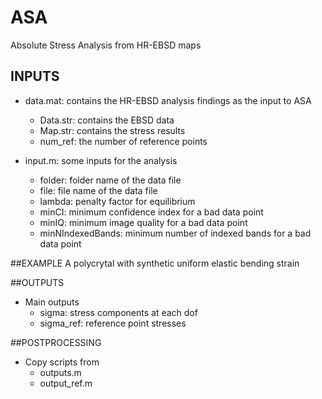# ASA
Absolute Stress Analysis from HR-EBSD maps

## INPUTS
- data.mat: contains the HR-EBSD analysis findings as the input to ASA
  - Data.str: contains the EBSD data
  - Map.str: contains the stress results
  - num_ref: the number of reference points

- input.m: some inputs for the analysis
  - folder: folder name of the data file
  - file: file name of the data file
  - lambda: penalty factor for equilibrium
  - minCI: minimum confidence index for a bad data point
  - minIQ: minimum image quality for a bad data point
  - minNIndexedBands: minimum number of indexed bands for a bad data point

##EXAMPLE
A polycrytal with synthetic uniform elastic bending strain

##OUTPUTS
- Main outputs
  - sigma: stress components at each dof
  - sigma_ref: reference point stresses

##POSTPROCESSING
- Copy scripts from
  - outputs.m
  - output_ref.m
